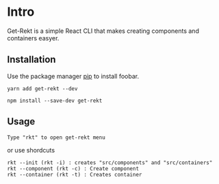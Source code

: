 # Intro

Get-Rekt is a simple React CLI that makes creating components and containers easyer.

## Installation

Use the package manager [pip](https://pip.pypa.io/en/stable/) to install foobar.

```
yarn add get-rekt --dev
```
```
npm install --save-dev get-rekt
```

## Usage
```
Type "rkt" to open get-rekt menu
```
or use shordcuts
```
rkt --init (rkt -i) : creates "src/components" and "src/containers"
rkt --component (rkt -c) : Create component
rkt --container (rkt -t) : Creates container
```

